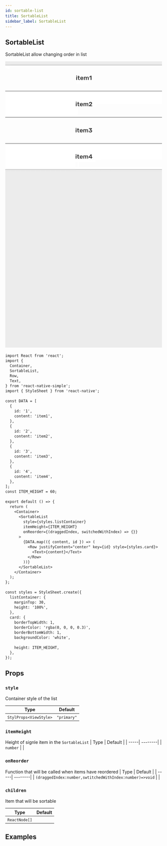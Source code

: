 ```yaml
---
id: sortable-list
title: SortableList
sidebar_label: SortableList
---
```


## SortableList

SortableList allow changing order in list

![Header](assets/component-sortable-list.gif)

```
import React from 'react';
import {
  Container,
  SortableList,
  Row,
  Text,
} from 'react-native-simple';
import { StyleSheet } from 'react-native';

const DATA = [
  {
    id: '1',
    content: 'item1',
  },
  {
    id: '2',
    content: 'item2',
  },
  {
    id: '3',
    content: 'item3',
  },
  {
    id: '4',
    content: 'item4',
  },
];
const ITEM_HEIGHT = 60;

export default () => {
  return (
    <Container>
      <SortableList
        style={styles.listContainer}
        itemHeight={ITEM_HEIGHT}
        onReorder={(draggedIndex, switchedWithIndex) => {}}
      >
        {DATA.map(({ content, id }) => (
          <Row justifyContent="center" key={id} style={styles.card}>
            <Text>{content}</Text>
          </Row>
        ))}
      </SortableList>
    </Container>
  );
};

const styles = StyleSheet.create({
  listContainer: {
    marginTop: 30,
    height: '100%',
  },
  card: {
    borderTopWidth: 1,
    borderColor: 'rgba(0, 0, 0, 0.3)',
    borderBottomWidth: 1,
    backgroundColor: 'white',

    height: ITEM_HEIGHT,
  },
});

```

## Props

### `style`

Container style of the list

| Type                   | Default     |
| ---------------------- | ----------- |
| `StylProps<ViewStyle>` | `"primary"` |

### `itemHeight`

Height of signle item in the `SortableList`
| Type | Default |
| -----| --------|
| `number` | |

### `onReorder`

Function that will be called when items have reordered
| Type | Default |
| -----| --------|
| `(draggedIndex:number,swtitchedWithIndex:number)=>void` | |

### `children`

Item that will be sortable

| Type          | Default |
| ------------- | ------- |
| `ReactNode[]` |         |

## Examples
